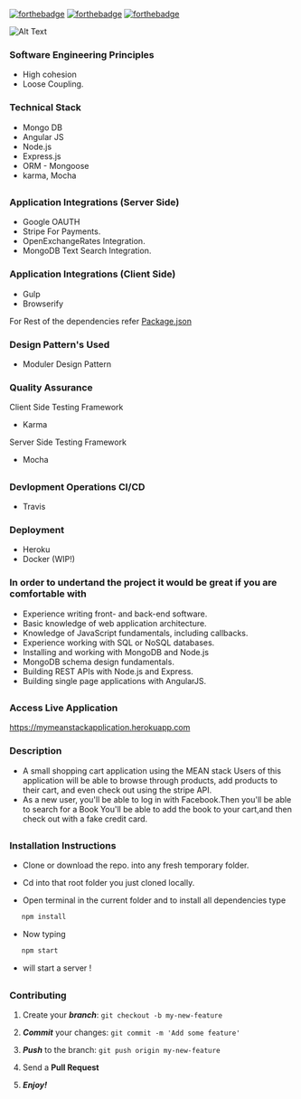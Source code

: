 [![forthebadge](https://forthebadge.com/images/badges/built-with-love.svg)](https://forthebadge.com)
[![forthebadge](https://forthebadge.com/images/badges/made-with-javascript.svg)](https://forthebadge.com)
[![forthebadge](https://forthebadge.com/images/badges/powered-by-responsibility.svg)](https://forthebadge.com)

![Alt Text](https://github.com/divyanshu-rawat/Checkout/blob/master/front-end/css/Workflow.gif)

### Software Engineering Principles
* High cohesion 
* Loose Coupling.


### Technical Stack 
* Mongo DB
* Angular JS
* Node.js
* Express.js
* ORM - Mongoose
* karma, Mocha

##

### Application Integrations (Server Side)
* Google OAUTH
* Stripe For Payments.
* OpenExchangeRates Integration.
* MongoDB Text Search Integration.

### Application Integrations (Client Side)
* Gulp
* Browserify

For Rest of the dependencies refer [Package.json](https://github.com/divyanshu-rawat/My-Mean-Stack-Application/blob/master/package.json)

### Design Pattern's Used
* Moduler Design Pattern

### Quality Assurance 

Client Side Testing Framework
* Karma

Server Side Testing Framework
* Mocha

##

### Devlopment Operations CI/CD 
* Travis

### Deployment
* Heroku
* Docker (WIP!)

### In order to undertand the project it would be great if you are comfortable with

* Experience writing front- and back-end software.
* Basic knowledge of web application architecture.
* Knowledge of JavaScript fundamentals, including callbacks.
* Experience working with SQL or NoSQL databases.
* Installing and working with MongoDB and Node.js
* MongoDB schema design fundamentals.
* Building REST APIs with Node.js and Express.
* Building single page applications with AngularJS.

##

### Access Live Application

https://mymeanstackapplication.herokuapp.com


### Description

* A small shopping cart application using the MEAN stack Users of this application will be able to browse through products,
  add products to their cart, and even check out using the stripe API.
* As a new user, you'll be able to log in with Facebook.Then you'll be able to search for a Book
  You'll be able to add the book to your cart,and then check out with a fake credit card.

##

### Installation Instructions

* Clone or download the repo. into any fresh temporary folder.

* Cd into that root folder you just cloned locally.

* Open terminal in the current folder and to install all dependencies type 

```javascript
   npm install 
```

* Now typing 

```javascript
   npm start 
```

* will start a server !

##

### Contributing

1. Create your **_branch_**: `git checkout -b my-new-feature`

2. **_Commit_** your changes: `git commit -m 'Add some feature'`

3. **_Push_** to the branch: `git push origin my-new-feature`

4. Send a **Pull Request**

5. **_Enjoy!_**

##

